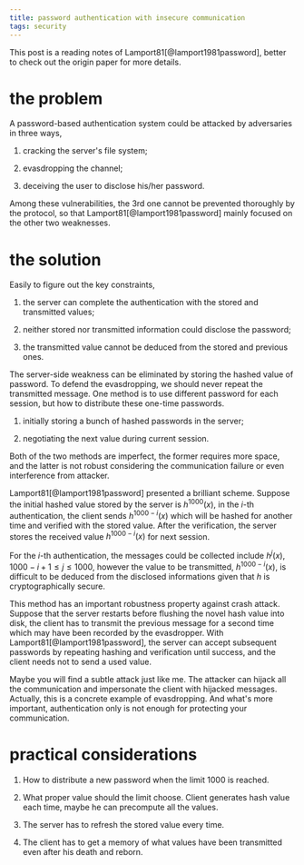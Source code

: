 ```yaml
---
title: password authentication with insecure communication
tags: security
---
```


This post is a reading notes of Lamport81[@lamport1981password], better to check out the origin paper for more details.

# the problem

A password-based authentication system could be attacked by adversaries in three ways, 

1. cracking the server's file system;

2. evasdropping the channel;

3. deceiving the user to disclose his/her password.

Among these vulnerabilities, the 3rd one cannot be prevented thoroughly by the protocol, so that Lamport81[@lamport1981password] mainly focused on the other two weaknesses.

# the solution

Easily to figure out the key constraints, 

1. the server can complete the authentication with the stored and transmitted values;

2. neither stored nor transmitted information could disclose the password;

3. the transmitted value cannot be deduced from the stored and previous ones.

The server-side weakness can be eliminated by storing the hashed value of password. To defend the evasdropping, we should never repeat the transmitted message. One method is to use different password for each session, but how to distribute these one-time passwords.

1. initially storing a bunch of hashed passwords in the server;

2. negotiating the next value during current session.

Both of the two methods are imperfect, the former requires more space, and the latter is not robust considering the communication failure or even interference from attacker. 

Lamport81[@lamport1981password] presented a brilliant scheme. Suppose the initial hashed value stored by the server is $h^{1000}(x)$, in the $i$-th authentication, the client sends $h^{1000-i}(x)$ which will be hashed for another time and verified with the stored value. After the verification, the server stores the received value $h^{1000-i}(x)$ for next session.

For the $i$-th authentication, the messages could be collected include $h^{j}(x), 1000-i+1 \leq j \leq 1000$, however the value to be transmitted, $h^{1000-i}(x)$, is difficult to be deduced from the disclosed informations given that $h$ is cryptographically secure.

This method has an important robustness property against crash attack. Suppose that the server restarts before flushing the novel hash value into disk, the client has to transmit the previous message for a second time which may have been recorded by the evasdropper. With Lamport81[@lamport1981password], the server can accept subsequent passwords by repeating hashing and verification until success, and the client needs not to send a used value.

Maybe you will find a subtle attack just like me. The attacker can hijack all the communication and impersonate the client with hijacked messages. Actually, this is a concrete example of evasdropping. And what's more important, authentication only is not enough for protecting your communication.

# practical considerations

1. How to distribute a new password when the limit 1000 is reached.

2. What proper value should the limit choose. Client generates hash value each time, maybe he can precompute all the values. 

3. The server has to refresh the stored value every time.

4. The client has to get a memory of what values have been transmitted even after his death and reborn.

